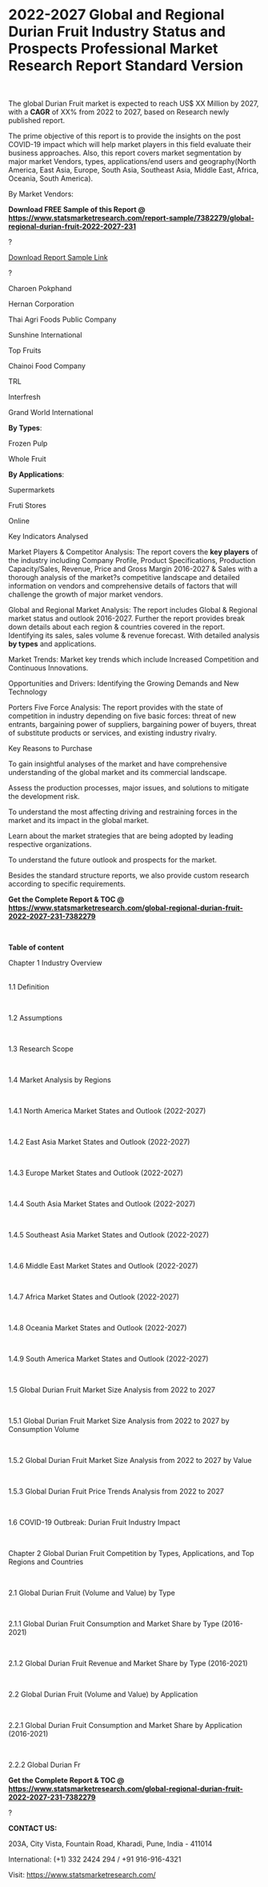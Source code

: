 <h1>2022-2027 Global and Regional Durian Fruit Industry Status and Prospects Professional Market Research Report Standard Version</h1><br/><p>The global Durian Fruit market is expected to reach US$ XX Million by 2027, with a <strong>CAGR</strong> of XX% from 2022 to 2027, based on Research newly published report.</p>
 
 
 
 <p>The prime objective of this report is to provide the insights on the post COVID-19 impact which will help market players in this field evaluate their business approaches. Also, this report covers market segmentation by major market Vendors, types, applications/end users and geography(North America, East Asia, Europe, South Asia, Southeast Asia, Middle East, Africa, Oceania, South America).</p>
 
 
 
 <p>By Market Vendors:</p>
 
 
 
 <div><b>Download FREE Sample of this Report @ <a href="https://www.statsmarketresearch.com/download-free-sample/7382279/global-regional-durian-fruit-2022-2027-231">https://www.statsmarketresearch.com/report-sample/7382279/global-regional-durian-fruit-2022-2027-231</a></b></div>
 
 
 
 <p>? </p>
 
 
 
 <p><a href="https://www.statsmarketresearch.com/download-free-sample/7382279/global-regional-durian-fruit-2022-2027-231">Download Report Sample Link</a></p>
 
 
 
 <p>? </p>
 
 
 
 <p>Charoen Pokphand</p>
 
 
 
 <p>Hernan Corporation</p>
 
 
 
 <p>Thai Agri Foods Public Company</p>
 
 
 
 <p>Sunshine International</p>
 
 
 
 <p>Top Fruits</p>
 
 
 
 <p>Chainoi Food Company</p>
 
 
 
 <p>TRL</p>
 
 
 
 <p>Interfresh</p>
 
 
 
 <p>Grand World International</p>
 
 
 
 <p><strong>By Types</strong>:</p>
 
 
 
 <p>Frozen Pulp</p>
 
 
 
 <p>Whole Fruit</p>
 
 
 
 <p><strong><strong>By Applications</strong></strong>:</p>
 
 
 
 <p>Supermarkets</p>
 
 
 
 <p>Fruti Stores</p>
 
 
 
 <p>Online</p>
 
 
 
 <p>Key Indicators Analysed</p>
 
 
 
 <p>Market Players & Competitor Analysis: The report covers the <strong>key players</strong> of the industry including Company Profile, Product Specifications, Production Capacity/Sales, Revenue, Price and Gross Margin 2016-2027 & Sales with a thorough analysis of the market?s competitive landscape and detailed information on vendors and comprehensive details of factors that will challenge the growth of major market vendors.</p>
 
 
 
 <p>Global and Regional Market Analysis: The report includes Global & Regional market status and outlook 2016-2027. Further the report provides break down details about each region & countries covered in the report. Identifying its sales, sales volume & revenue forecast. With detailed analysis <strong>by types</strong> and applications.</p>
 
 
 
 <p>Market Trends: Market key trends which include Increased Competition and Continuous Innovations.</p>
 
 
 
 <p>Opportunities and Drivers: Identifying the Growing Demands and New Technology</p>
 
 
 
 <p>Porters Five Force Analysis: The report provides with the state of competition in industry depending on five basic forces: threat of new entrants, bargaining power of suppliers, bargaining power of buyers, threat of substitute products or services, and existing industry rivalry.</p>
 
 
 
 <p>Key Reasons to Purchase</p>
 
 
 
 <p>To gain insightful analyses of the market and have comprehensive understanding of the global market and its commercial landscape.</p>
 
 
 
 <p>Assess the production processes, major issues, and solutions to mitigate the development risk.</p>
 
 
 
 <p>To understand the most affecting driving and restraining forces in the market and its impact in the global market.</p>
 
 
 
 <p>Learn about the market strategies that are being adopted by leading respective organizations.</p>
 
 
 
 <p>To understand the future outlook and prospects for the market.</p>
 
 
 
 <p>Besides the standard structure reports, we also provide custom research according to specific requirements.</p>
 
 
 
 <div><b>Get the Complete Report & TOC @ <a href="https://www.statsmarketresearch.com/global-regional-durian-fruit-2022-2027-231-7382279">https://www.statsmarketresearch.com/global-regional-durian-fruit-2022-2027-231-7382279</a></b></div>
 
 
 
 <p><br />
 
 <b>Table of content</b></p>
 
 
 
 <p>Chapter 1 Industry Overview<br />
 
 <br />
 
 1.1 Definition<br />
 
 <br />
 
 1.2 Assumptions<br />
 
 <br />
 
 1.3 Research Scope<br />
 
 <br />
 
 1.4 Market Analysis by Regions<br />
 
 <br />
 
 1.4.1 North America Market States and Outlook (2022-2027)<br />
 
 <br />
 
 1.4.2 East Asia Market States and Outlook (2022-2027)<br />
 
 <br />
 
 1.4.3 Europe Market States and Outlook (2022-2027)<br />
 
 <br />
 
 1.4.4 South Asia Market States and Outlook (2022-2027)<br />
 
 <br />
 
 1.4.5 Southeast Asia Market States and Outlook (2022-2027)<br />
 
 <br />
 
 1.4.6 Middle East Market States and Outlook (2022-2027)<br />
 
 <br />
 
 1.4.7 Africa Market States and Outlook (2022-2027)<br />
 
 <br />
 
 1.4.8 Oceania Market States and Outlook (2022-2027)<br />
 
 <br />
 
 1.4.9 South America Market States and Outlook (2022-2027)<br />
 
 <br />
 
 1.5 Global Durian Fruit Market Size Analysis from 2022 to 2027<br />
 
 <br />
 
 1.5.1 Global Durian Fruit Market Size Analysis from 2022 to 2027 by Consumption Volume<br />
 
 <br />
 
 1.5.2 Global Durian Fruit Market Size Analysis from 2022 to 2027 by Value<br />
 
 <br />
 
 1.5.3 Global Durian Fruit Price Trends Analysis from 2022 to 2027<br />
 
 <br />
 
 1.6 COVID-19 Outbreak: Durian Fruit Industry Impact<br />
 
 <br />
 
 Chapter 2 Global Durian Fruit Competition by Types, Applications, and Top Regions and Countries<br />
 
 <br />
 
 2.1 Global Durian Fruit (Volume and Value) by Type<br />
 
 <br />
 
 2.1.1 Global Durian Fruit Consumption and Market Share by Type (2016-2021)<br />
 
 <br />
 
 2.1.2 Global Durian Fruit Revenue and Market Share by Type (2016-2021)<br />
 
 <br />
 
 2.2 Global Durian Fruit (Volume and Value) by Application<br />
 
 <br />
 
 2.2.1 Global Durian Fruit Consumption and Market Share by Application (2016-2021)<br />
 
 <br />
 
 2.2.2 Global Durian Fr</p>
 
 
 
 <div><b>Get the Complete Report & TOC @ <a href="https://www.statsmarketresearch.com/global-regional-durian-fruit-2022-2027-231-7382279">https://www.statsmarketresearch.com/global-regional-durian-fruit-2022-2027-231-7382279</a></b></div>
 
 
 
 <p>? </p>
 
 
 
 <p><b>CONTACT US:</b><br />
 
 203A, City Vista, Fountain Road, Kharadi, Pune, India - 411014<br />
 
 International: (+1) 332 2424 294 / +91 916-916-4321<br />
 
 Visit: <a href="https://www.statsmarketresearch.com/">https://www.statsmarketresearch.com/</a></p>